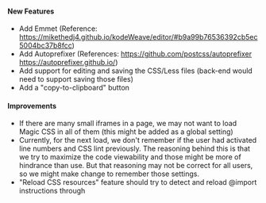 #### New Features
* Add Emmet (Reference: https://mikethedj4.github.io/kodeWeave/editor/#b9a99b76536392cb5ec5004bc37b8fcc)
* Add Autoprefixer (References: https://github.com/postcss/autoprefixer https://autoprefixer.github.io/)
* Add support for editing and saving the CSS/Less files (back-end would need to support saving those files)
* Add a "copy-to-clipboard" button

#### Improvements
* If there are many small iframes in a page, we may not want to load Magic CSS in all of them (this might be added as a global setting)
* Currently, for the next load, we don't remember if the user had activated line numbers and CSS lint previously. The reasoning behind this is that we try to maximize the code viewability and those might be more of hindrance than use. But that reasoning may not be correct for all users, so we might make change to remember those settings.
* "Reload CSS resources" feature should try to detect and reload @import instructions through <style> and <link> tags
* CodeMirror autocomplete suggestions should have fixed position OR they should not let scroll event pass through to parent-elements/body OR both

#### Environments
* Make "editor" a standalone project, so that it can be added to an HTML page as well
* Make "Magic CSS" a standalone project, so that it can be added to an HTML page as well

#### Global settings
* Customize indentation (allow using tab/n-spaces)

#### Compilation and Build
* Add webpack based compilation (currently, it is split into too many files, which increases load time)

#### Refactoring
* Refactor code
* Update all 3rd party libraries to their latest versions
* Move some functionalities into their own projects, for example, generate selectors, get existing selectors, point-and-click etc
* Use Shadow DOM for Magic CSS UI (and remove some code which would not be required after that)

#### Language Support
* Add translations/internationalization

#### Releases
* Add/update the link once it becomes available on store for Opera
